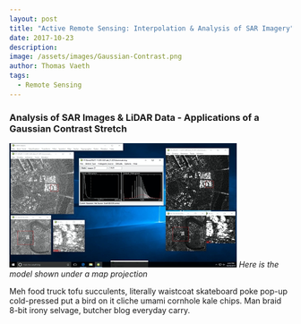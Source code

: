 ```yaml
---
layout: post
title: "Active Remote Sensing: Interpolation & Analysis of SAR Imagery"
date: 2017-10-23
description: 
image: /assets/images/Gaussian-Contrast.png
author: Thomas Vaeth
tags: 
  - Remote Sensing
---
```


### Analysis of SAR Images & LiDAR Data - Applications of a Gaussian Contrast Stretch

![Map GIS](/assets/images/Gaussian-Contrast.png)
*Here is the model shown under a map projection*

Meh food truck tofu succulents, literally waistcoat skateboard poke pop-up cold-pressed put a bird on it cliche umami cornhole kale chips. Man braid 8-bit irony selvage, butcher blog everyday carry.

